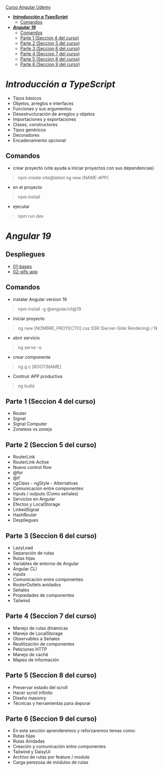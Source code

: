 [Curso Angular Udemy](https://www.udemy.com/course/angular-fernando-herrera)

* [**_Introducción a TypeScript_**](#_introducción-a-typescript_)
    * [Comandos](#comandos)
* [**_Angular 19_**](#_angular-19_)
    * [Comandos](#comandos-1)
    * [Parte 1 (Seccion 4 del curso)](#parte-1-seccion-4-del-curso)
    * [Parte 2 (Seccion 5 del curso)](#parte-2-seccion-5-del-curso)
    * [Parte 3 (Seccion 6 del curso)](#parte-3-seccion-6-del-curso)
    * [Parte 4 (Seccion 7 del curso)](#parte-4-seccion-7-del-curso)
    * [Parte 5 (Seccion 8 del curso)](#parte-5-seccion-8-del-curso)
    * [Parte 6 (Seccion 9 del curso)](#parte-6-seccion-9-del-curso)

# **_Introducción a TypeScript_**

* Tipos básicos
* Objetos, arreglos e interfaces
* Funciones y sus argumentos
* Desestructuración de arreglos y objetos
* Importaciones y exportaciones
* Clases, constructores
* Tipos genéricos
* Decoradores
* Encadenamiento opcional

## Comandos

- crear proyecto (vite ayuda a iniciar proyectos con sus dependencias)

> npm create vite@latest
> ng new [NAME-APP]

- en el proyecto

> npm install

- ejecutar

> npm run dev

# **_Angular 19_**

## Despliegues 

+ [01-bases](https://angular-bases-gian.netlify.app/#/)
+ [02-gifs-app](https://gian-gifs-app.netlify.app/)

## Comandos

- instalar Angular version 19

> npm install -g @angular/cli@19

- iniciar proyecto

> ng new [NOMBRE_PROYECTO]
> css
> SSR (Server-Side Rendering) / N

- abrir servicio

> ng serve -o

- crear componente

> ng g c [ROOT/NAME]

- Contruir APP productiva

> ng build

## Parte 1 (Seccion 4 del curso)

* Router
* Signal
* Signal Computer
* Zoneless vs zonejs

## Parte 2 (Seccion 5 del curso)

* RouterLink
* RouterLink Active
* Nuevo control flow
* @for
* @if
* ngClass - ngStyle - Alternativas
* Comunicación entre componentes
* Inputs / outputs (Como señales)
* Servicios en Angular
* Efectos y LocalStorage
* LinkedSignal
* HashRouter
* Despliegues

## Parte 3 (Seccion 6 del curso)

* LazyLoad
* Separación de rutas
* Rutas hijas
* Variables de entorno de Angular
* Angular CLI
* inputs
* Comunicación entre componentes
* RouterOutlets anidados
* Señales
* Propiedades de componentes
* Tailwind

## Parte 4 (Seccion 7 del curso)

* Manejo de rutas dinámicas
* Manejo de LocalStorage
* Observables a Señales
* Reutilización de componentes
* Peticiones HTTP
* Manejo de caché
* Mapeo de información

## Parte 5 (Seccion 8 del curso)

* Preservar estado del scroll
* Hacer scroll infinito
* Diseño masonry
* Técnicas y herramientas para depurar

## Parte 6 (Seccion 9 del curso)

* En esta sección aprenderemos y reforzaremos temas como:
* Rutas hijas
* Rutas Anidadas
* Creación y comunicación entre componentes
* Tailwind y DaisyUI
* Archivo de rutas por feature / module
* Carga perezosa de módulos de rutas